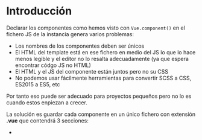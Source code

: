 # Introducción
Declarar los componentes como hemos visto con `Vue.component()` en el fichero JS de la instancia genera varios problemas:
* Los nombres de los componentes deben ser únicos
* El HTML del template está en ese fichero en medio del JS lo que lo hace menos legible y el editor no lo resalta adecuadamente (ya que espera encontrar códgo JS no HTML)
* El HTML y el JS del componente están juntos pero no su CSS
* No podemos usar fácilmente herramientas para convertir SCSS a CSS, ES2015 a ES5, etc

Por tanto eso puede ser adecuado para proyectos pequeños pero no lo es cuando estos enpiezan a crecer.

La solución es guardar cada componente en un único fichero con extensión **.vue** que contendrá 3 secciones:
* <template>: contiene todo el HTML del componente
* <script>: con el JS del mismo
* <style>: donde pondremos el CSS del componente
  
Aunque esto va contra la norma de tener el HTML, JS y CSS en ficheros separados en realidad están separados en diferentes secciones y todo junto en un único fichero con todo lo que necesita el componente.

La mayoría de editores soportan lestos ficheros (directamente o instalándoles algún plugin) por lo que el resaltado de las diferentes partes es correcto. Además con **vue-cli** podemos integrar fácilmente _Webpack_ de forma que podemos usar ES2015 y los preprocesadores más comunes (SASS, Pug/Jade, Stylus, ...) ya se se traducirá automáticamente a ES5, HTML5 y CSS3.
